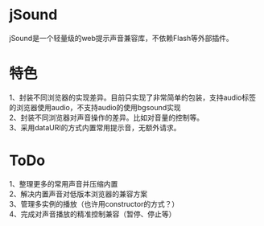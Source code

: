 jSound
======

jSound是一个轻量级的web提示声音兼容库，不依赖Flash等外部插件。

特色
======

1、封装不同浏览器的实现差异。目前只实现了非常简单的包装，支持audio标签的浏览器使用audio，不支持audio的使用bgsound实现  
2、封装不同浏览器对声音操作的差异。比如对音量的控制等。  
3、采用dataURI的方式内置常用提示音，无额外请求。  

ToDo
======

1、整理更多的常用声音并压缩内置  
2、解决内置声音对低版本浏览器的兼容方案  
3、管理多实例的播放（也许用constructor的方式？）  
4、完成对声音播放的精准控制兼容（暂停、停止等）
